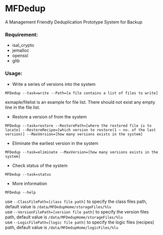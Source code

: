 # MFDedup
A Management Friendly Deduplication Prototype System for Backup

### Requirement:
+ isal_crypto
+ jemalloc
+ openssl
+ glib

### Usage:

+ Write a series of versions into the system
```
MFDedup --task=write --Path=[a file contains a list of files to write]
```
exmaple/filelist is an example for file list. There should not exist any empty line in the file list.
+ Restore a version of from the system
```
MFDedup --task=restore --RestorePath=[where the restored file is to locate] --RestoreRecipe=[which version to restore(1 ~ no. of the last version)] --MaxVersion=[how many versions exists in the system]
```
+ Eliminate the earliest version in the system
```
MFDedup --task=eliminate --MaxVersion=[how many versions exists in the system]
```
+ Check status of the system
```
MFDedup --task=status
```
+ More information
```
MFDedup --help
```


use ```--ClassFilePath=[class file path]``` to specify the class files path, default value is ```/data/MFDedupHome/storageFiles/%lu```  
use ```--VersionFilePath=[version file path]``` to specify the version files path, default value is ```/data/MFDedupHome/storageFiles/%lu```  
use ```--LogicFilePath=[logic file path]``` to specify the logic files (recipes) path, default value is ```/data/MFDedupHome/logicFiles/%lu```


